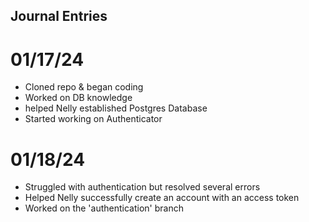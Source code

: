 ## Journal Entries

# 01/17/24
- Cloned repo & began coding
- Worked on DB knowledge
- helped Nelly established Postgres Database
- Started working on Authenticator

# 01/18/24
- Struggled with authentication but resolved several errors
- Helped Nelly successfully create an account with an access token
- Worked on the 'authentication' branch
